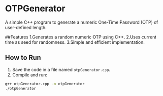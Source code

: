 # OTPGenerator
A simple C++ program to generate a numeric One-Time Password (OTP) of user-defined length.

##Features
1.Generates a random numeric OTP using C++.
2.Uses current time as seed for randomness.
3.Simple and efficient implementation.

## How to Run

1. Save the code in a file named `otpGenerator.cpp`.
2. Compile and run:

```bash
g++ otpGenerator.cpp -o otpGenerator
./otpGenerator
